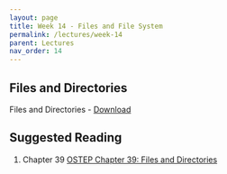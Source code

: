 ```yaml
---
layout: page
title: Week 14 - Files and File System
permalink: /lectures/week-14
parent: Lectures
nav_order: 14
---
```


## Files and Directories 
Files and Directories - [Download](https://karthikv1392.github.io/cs3301_osn/slides/OSN_L23_Files_Directories.pdf)

## Suggested Reading

1. Chapter 39 [OSTEP Chapter 39: Files and Directories](https://pages.cs.wisc.edu/~remzi/OSTEP/file-intro.pdf)